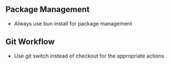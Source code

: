 ## Package Management
- Always use bun install for package management

## Git Workflow
- Use git switch instead of checkout for the appropriate actions